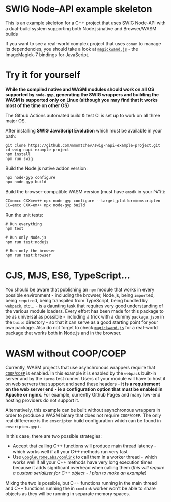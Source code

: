 # SWIG Node-API example skeleton

This is an example skeleton for a C++ project that uses SWIG Node-API with a dual-build system supporting both Node.js/native and Browser/WASM builds

If you want to see a real-world complex project that uses `conan` to manage its dependencies, you should take a look at [`magickwand.js`](https://github.com/mmomtchev/magickwand.js) - the ImageMagick-7 bindings for JavaScript.

# Try it for yourself

**While the compiled native and WASM modules should work on all OS supported by `node-gyp`, generating the SWIG wrappers and building the WASM is supported only on Linux (although you may find that it works most of the time on other OS)**

The Github Actions automated build & test CI is set up to work on all three major OS.

After installing **SWIG JavaScript Evolution** which must be available in your path:

```shell
git clone https://github.com/mmomtchev/swig-napi-example-project.git
cd swig-napi-example-project
npm install
npm run swig
```

Build the Node.js native addon version:
```
npx node-gyp configure
npx node-gyp build
```

Build the browser-compatible WASM version (must have `emsdk` in your `PATH`):
```
CC=emcc CXX=em++ npx node-gyp configure --target_platform=emscripten 
CC=emcc CXX=em++ npx node-gyp build
```

Run the unit tests:
```
# Run everything
npm test

# Run only Node.js
npm run test:nodejs

# Run only the browser
npm run test:browser
```

# CJS, MJS, ES6, TypeScript...

You should be aware that publishing an `npm` module that works in every possible environment - including the browser, Node.js, being `import`ed, being `require`d, being transpiled from TypeScript, being bundled by `webpack`, etc... - is a daunting task that requires very good understanding of the various module loaders. Every effort has been made for this package to be as universal as possible - including a trick with a dummy `package.json` in the `build` directory - so that it can serve as a good starting point for your own package. Also do not forget to check [`magickwand.js`](https://github.com/mmomtchev/magickwand.js) for a real-world package that works both in Node.js and in the browser.

# WASM without COOP/COEP

Currently, WASM projects that use asynchronous wrappers require that [`COOP`/`COEP`](https://web.dev/articles/coop-coep) is enabled. In this example it is enabled by the `webpack` built-in server and by the `karma` test runner. Users of your module will have to host it on web servers that support and send these headers - **it is a requirement on the web server end - ie a configuration option that must be enabled in Apache or nginx**. For example, currently Github Pages and many low-end hosting providers do not support it.

Alternatively, this example can be built without asynchronous wrappers in order to produce a WASM binary that does not require `COOP`/`COEP`. The only real difference is the `emscripten` build configuration which can be found in `emscripten.gypi`.

In this case, there are two possible strategies:
 * Accept that calling C++ functions will produce main thread latency - which works well if all your C++ methods run very fast
 * Use [`GoogleCromeLabs/comlink`](https://github.com/GoogleChromeLabs/comlink) to call them in a worker thread - which works well if all your C++ methods have very long execution times because it adds significant overhead when calling them (*this will require a custom serializer for C++ object - I plan to make an example*)

Mixing the two is possible, but C++ functions running in the main thread and C++ functions running the in `comlink` worker won't be able to share objects as they will be running in separate memory spaces.
